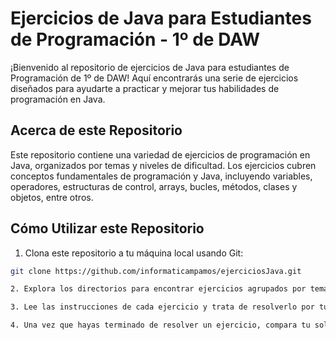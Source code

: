 # Ejercicios de Java para Estudiantes de Programación - 1º de DAW

¡Bienvenido al repositorio de ejercicios de Java para estudiantes de Programación de 1º de DAW! Aquí encontrarás una serie de ejercicios diseñados para ayudarte a practicar y mejorar tus habilidades de programación en Java.

## Acerca de este Repositorio

Este repositorio contiene una variedad de ejercicios de programación en Java, organizados por temas y niveles de dificultad. Los ejercicios cubren conceptos fundamentales de programación y Java, incluyendo variables, operadores, estructuras de control, arrays, bucles, métodos, clases y objetos, entre otros.

## Cómo Utilizar este Repositorio

1. Clona este repositorio a tu máquina local usando Git:

```bash
git clone https://github.com/informaticampamos/ejerciciosJava.git

2. Explora los directorios para encontrar ejercicios agrupados por temas. Cada ejercicio puede tener su propio archivo .java con instrucciones detalladas en los comentarios.

3. Lee las instrucciones de cada ejercicio y trata de resolverlo por tu cuenta.

4. Una vez que hayas terminado de resolver un ejercicio, compara tu solución con la solución proporcionada en el repositorio. 
